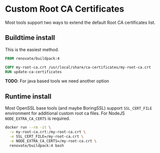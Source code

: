 # Custom Root CA Certificates

Most tools support two ways to extend the default Root CA certificates list.

## Buildtime install

This is the easiest method.

```Dockerfile
FROM renovate/buildpack:4

COPY my-root-ca.crt /usr/local/share/ca-certificates/my-root-ca.crt
RUN update-ca-certificates
```

**TODO**: For java based tools we need another option



## Runtime install

Most OpenSSL base tools (and maybe BoringSSL) support `SSL_CERT_FILE` environment for additional custom root ca files.
For NodeJS `NODE_EXTRA_CA_CERTS` is required.

```bash
docker run --rm -it \
  -v my-root-ca.crt:/my-root-ca.crt \
  -e SSL_CERT_FILE=/my-root-ca.crt \
  -e NODE_EXTRA_CA_CERTS=/my-root-ca.crt \
  renovate/buildpack:4 bash
```

